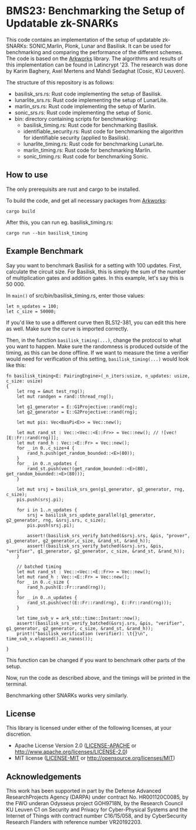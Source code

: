 # BMS23: Benchmarking the Setup of Updatable zk-SNARKs

This code contains an implementation of the setup of updatable zk-SNARKs: SONIC,Marlin, Plonk, Lunar and Basilisk. It can be used for benchmarking and comparing the performance of the different schemes. 
The code is based on the [Arkworks](https://github.com/arkworks-rs) library.
The algorithms and results of this implementation can be found in Latincrypt '23. The research was done by Karim Baghery, Axel Mertens and Mahdi Sedaghat (Cosic, KU Leuven).

The structure of this repository is as follows:
* basilisk_srs.rs: Rust code implementing the setup of Basilisk.
* lunarlite_srs.rs: Rust code implementing the setup of LunarLite.
* marlin_srs.rs: Rust code implementing the setup of Marlin.
* sonic_srs.rs: Rust code implementing the setup of Sonic.
* bin: directory containing scripts for benchmarking:
  - basilisk_timing.rs: Rust code for benchmarking Basilisk.
  - identifiable_security.rs: Rust code for benchmarking the algorithm for identifiable security (applied to Basilisk).
  - lunarlite_timing.rs: Rust code for benchmarking LunarLite.
  - marlin_timing.rs: Rust code for benchmarking Marlin.
  - sonic_timing.rs: Rust code for benchmarking Sonic.

## How to use
The only prerequisits are rust and cargo to be installed. 

To build the code, and get all necessary packages from [Arkworks](https://github.com/arkworks-rs):
```
cargo build
```

After this, you can run eg. basilisk_timing.rs:
```
cargo run --bin basilisk_timing
```


## Example Benchmark
Say you want to benchmark Basilisk for a setting with 100 updates. First, calculate the circuit size. For Basilisk, this is simply the sum of the number of multiplication gates and addition gates. In this example, let's say this is 50 000.

In ```main()``` of src/bin/basilisk_timing.rs, enter those values:
```
let n_updates = 100;
let c_size = 50000;
```
If you'd like to use a different curve then BLS12-381, you can edit this here as well. Make sure the curve is imported correctly.


Then, in the function ```basilisk_timing(...)```, change the protocol to what you want to happen. Make sure the randomness is produced outside of the timing, as this can be done offline. 
If we want to measure the time a verifier would need for verification of this setting, ```basilisk_timing(...)``` would look like this:
```
fn basilisk_timing<E: PairingEngine>(_n_iters:usize, n_updates: usize, c_size: usize)
{
    let rng = &mut test_rng();
    let mut randgen = rand::thread_rng();

    let g1_generator = E::G1Projective::rand(rng);
    let g2_generator = E::G2Projective::rand(rng);

    let mut pis: Vec<BasPi<E>> = Vec::new();

    let mut rand_st : Vec::<Vec::<E::Fr>> = Vec::new(); // ![vec![E::Fr::rand(rng)]];
    let mut rand_h : Vec::<E::Fr> = Vec::new();
    for _ in 0..c_size+4 {
        rand_h.push(get_random_bounded::<E>(80));
    }
    for _ in 0..n_updates {
        rand_st.push(vec!(get_random_bounded::<E>(80), get_random_bounded::<E>(80)));
    }

    let mut srsj = basilisk_srs_gen(g1_generator, g2_generator, rng, c_size);
    pis.push(srsj.pi);

    for i in 1..n_updates {
        srsj = basilisk_srs_update_parallel(g1_generator, g2_generator, rng, &srsj.srs, c_size);
        pis.push(srsj.pi);

        assert!(basilisk_srs_verify_batched(&srsj.srs, &pis, "prover", g1_generator, g2_generator,c_size, &rand_st, &rand_h));
        assert!(basilisk_srs_verify_batched(&srsj.srs, &pis, "verifier", g1_generator, g2_generator, c_size, &rand_st, &rand_h));
    }

    // batched timing
    let mut rand_st : Vec::<Vec::<E::Fr>> = Vec::new();
    let mut rand_h : Vec::<E::Fr> = Vec::new();
    for _ in 0..c_size {
        rand_h.push(E::Fr::rand(rng));
    }
    for _ in 0..n_updates {
        rand_st.push(vec!(E::Fr::rand(rng), E::Fr::rand(rng)));
    }

    let time_svb_v = ark_std::time::Instant::now();
    assert!(basilisk_srs_verify_batched(&srsj.srs, &pis, "verifier", g1_generator, g2_generator, c_size, &rand_st, &rand_h));
    print!("basilisk_verification (verifier): \t{}\n", time_svb_v.elapsed().as_nanos());

}
```
This function can be changed if you want to benchmark other parts of the setup. 

Now, run the code as described above, and the timings will be printed in the terminal.

Benchmarking other SNARKs works very similarly.

## License

This library is licensed under either of the following licenses, at your discretion.

 * Apache License Version 2.0 ([LICENSE-APACHE](LICENSE-APACHE) or http://www.apache.org/licenses/LICENSE-2.0)
 * MIT license ([LICENSE-MIT](LICENSE-MIT) or http://opensource.org/licenses/MIT)

## Acknowledgements
This work has been supported in part by the Defense Advanced ResearchProjects Agency (DARPA) under contract No. HR001120C0085, by the FWO underan Odysseus project GOH9718N, by the Research Council KU Leuven C1 on Security and Privacy for Cyber-Physical Systems and the Internet of Things with contract number C16/15/058, and by CyberSecurity Research Flanders with reference number VR20192203.

